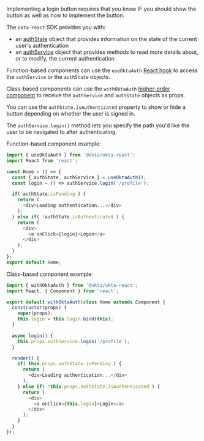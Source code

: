 Implementing a login button requires that you know IF you should show the button as well as how to implement the button.

The `okta-react` SDK provides you with:
- an [authState](https://github.com/okta/okta-oidc-js/tree/master/packages/okta-react#authstate) object that provides information on the state of the current user's authentication
- an [authService](https://github.com/okta/okta-oidc-js/tree/master/packages/okta-react#authservice) object that provides methods to read more details about, or to modify, the current authentication

Function-based components can use the `useOktaAuth` [React hook](https://reactjs.org/docs/hooks-intro.html) to access the `authService` or the `authState` objects.

Class-based components can use the `withOktaAuth` [higher-order component](https://reactjs.org/docs/higher-order-components.html) to receive the `authService` and `authState` objects as props.

You can use the `authState.isAuthenticated` property to show or hide a button depending on whether the user is signed in.

The `authService.login()` method lets you specify the path you'd like the user to be navigated to after authenticating.

Function-based component example:

```javascript
import { useOktaAuth } from '@okta/okta-react';
import React from 'react';

const Home = () => { 
  const { authState, authService } = useOktaAuth();
  const login = () => authService.login('/profile');

  if( authState.isPending ) { 
    return (
      <div>Loading authentication...</div>
    );
  } else if( !authState.isAuthenticated ) { 
    return (
      <div>
        <a onClick={login}>Login</a>
      </div>
    );
  }
};
export default Home;
```

Class-based component example: 

```javascript
import { withOktaAuth } from '@okta/okta-react';
import React, { Component } from 'react';

export default withOktaAuth(class Home extends Component {
  constructor(props) {
    super(props);
    this.login = this.login.bind(this);
  }

  async login() {
    this.props.authService.login('/profile');
  }

  render() {
    if( this.props.authState.isPending ) { 
      return (
        <div>Loading authentication...</div>
      );
    } else if( !this.props.authState.isAuthenticated ) { 
      return (
        <div>
          <a onClick={this.login}>Login</a>
        </div>
      );
    }
  }
});
```
